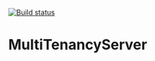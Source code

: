 [![Build status](https://ci.appveyor.com/api/projects/status/6by9bawg017k26tl/branch/master?svg=true)](https://ci.appveyor.com/project/krispenner/multitenancyserver/branch/master)
# MultiTenancyServer
